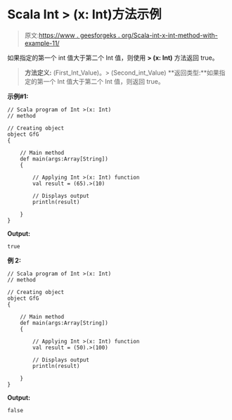 # Scala Int > (x: Int)方法示例

> 原文:[https://www . geesforgeks . org/Scala-int-x-int-method-with-example-11/](https://www.geeksforgeeks.org/scala-int-x-int-method-with-example-11/)

如果指定的第一个 int 值大于第二个 Int 值，则使用 **> (x: Int)** 方法返回 true。

> **方法定义:** (First_Int_Value)。> (Second_int_Value)
> **返回类型:**如果指定的第一个 Int 值大于第二个 Int 值，则返回 true。

**示例#1:**

```
// Scala program of Int >(x: Int)
// method

// Creating object
object GfG
{ 

    // Main method
    def main(args:Array[String])
    {

        // Applying Int >(x: Int) function
        val result = (65).>(10)

        // Displays output
        println(result)

    }
} 
```

**Output:**

```
true

```

**例 2:**

```
// Scala program of Int >(x: Int)
// method

// Creating object
object GfG
{ 

    // Main method
    def main(args:Array[String])
    {

        // Applying Int >(x: Int) function
        val result = (50).>(100)

        // Displays output
        println(result)

    }
}  
```

**Output:**

```
false

```